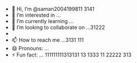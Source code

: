 - 👋 Hi, I’m @saman2004199811 3141
- 👀 I’m interested in ...
- 🌱 I’m currently learning ...
- 💞️ I’m looking to collaborate on ...31222
- 
- 📫 How to reach me ...3131 111
- 😄 Pronouns: ...
- ⚡ Fun fact: ...
111111111313131 13 1333 11
  22222 313
<!---33333.412 311 31 31 3
34153131 313141414 31
saman20041998/saman20041998 is a ✨ special ✨ repository because its `README.md` (this file) appears on your GitHub profile.
You can click the Preview link to take a look at your changes.
--->
